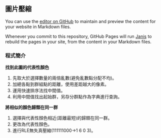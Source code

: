 ## 圖片壓縮

You can use the [editor on GitHub](https://github.com/janis03050055/Imagecompression-Kmeans/edit/master/README.md) to maintain and preview the content for your website in Markdown files.

Whenever you commit to this repository, GitHub Pages will run [Janis](https://github.com/janis03050055/) to rebuild the pages in your site, from the content in your Markdown files.

### 程式簡介

**找到此圖的代表性顏色**

1. 先取大於選擇數量的兩倍亂數(避免亂數點分配不均)。
2. 加總各點到群組點的距離，使用差距越大的像素。
3. 運用快速排序法找中間值。
4. 利用中間值找出起始群，另存分群點作為字典進行查詢。


**將相似的顏色歸類在同一群**

1. 選擇與代表性顏色相近(距離最短)的歸類在同一群。
2. 更改為代表性顏色。
3. 進行RLE無失真壓縮(111111000->1 6 0 3)。

